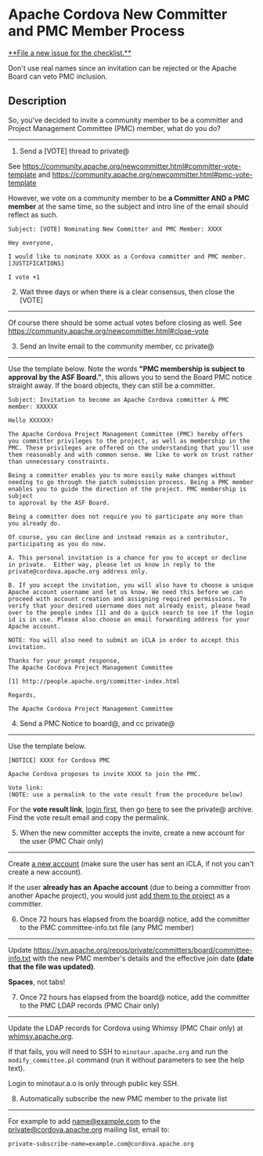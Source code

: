 # Apache Cordova New Committer and PMC Member Process


<a href="https://github.com/cordova/new_committer_and_pmc/issues/new" class="btn btn-primary float-right" role="button" data-hotkey="c">
**File a new issue for the checklist.**</a>

Don't use real names since an invitation can be rejected or the Apache Board can veto PMC inclusion.

Description
---

So, you've decided to invite a community member to be a committer and Project Management Committee (PMC) member, what do you do?

---
1. Send a [VOTE] thread to private@


See https://community.apache.org/newcommitter.html#committer-vote-template and https://community.apache.org/newcommitter.html#pmc-vote-template

However, we vote on a community member to be **a Committer AND a PMC member** at the same time, so the subject and intro line of the email should reflect as such.



```
Subject: [VOTE] Nominating New Committer and PMC Member: XXXX

Hey everyone,

I would like to nominate XXXX as a Cordova committer and PMC member.
[JUSTIFICATIONS]

I vote +1
```


2. Wait three days or when there is a clear consensus, then close the [VOTE]
---

Of course there should be some actual votes before closing as well. See https://community.apache.org/newcommitter.html#close-vote

3. Send an Invite email to the community member, cc private@
---

Use the template below. Note the words **"PMC membership is subject
to approval by the ASF Board."**, this allows you to send the Board PMC notice straight away. If the board objects, they can still be a committer.

```
Subject: Invitation to become an Apache Cordova committer & PMC member: XXXXXX

Hello XXXXXX!
 
The Apache Cordova Project Management Committee (PMC) hereby offers
you committer privileges to the project, as well as membership in the
PMC. These privileges are offered on the understanding that you'll use
them reasonably and with common sense. We like to work on trust rather
than unnecessary constraints.

Being a committer enables you to more easily make changes without
needing to go through the patch submission process. Being a PMC member
enables you to guide the direction of the project. PMC membership is subject
to approval by the ASF Board.

Being a committer does not require you to participate any more than
you already do.

Of course, you can decline and instead remain as a contributor,
participating as you do now.

A. This personal invitation is a chance for you to accept or decline
in private.  Either way, please let us know in reply to the
private@cordova.apache.org address only.

B. If you accept the invitation, you will also have to choose a unique
Apache account username and let us know. We need this before we can
proceed with account creation and assigning required permissions. To
verify that your desired username does not already exist, please head
over to the people index [1] and do a quick search to see if the login
id is in use. Please also choose an email forwarding address for your
Apache account.

NOTE: You will also need to submit an iCLA in order to accept this invitation.

Thanks for your prompt response,
The Apache Cordova Project Management Committee

[1] http://people.apache.org/committer-index.html

Regards,

The Apache Cordova Project Management Committee
```

4. Send a PMC Notice to board@, and cc private@
---

Use the template below. 

```
[NOTICE] XXXX for Cordova PMC

Apache Cordova proposes to invite XXXX to join the PMC.

Vote link:  
(NOTE: use a permalink to the vote result from the procedure below)
```

For the **vote result link**, 
[login first](https://lists.apache.org/oauth.html), then go [here](http://lists.apache.org/list.html?private@cordova.apache.org) to see the private@ archive. Find the vote result email and copy the permalink.

5. When the new committer accepts the invite, create a new account for the user (PMC Chair only)
---

Create [a new account](https://id.apache.org/acreq/) (make sure the user has sent an iCLA, if not you can't create a new account).

If the user **already has an Apache account** (due to being a committer from another Apache project), you would just [add them to the project](https://www.apache.org/dev/pmc.html#SVNaccess) as a committer.

6. Once 72 hours has elapsed from the board@ notice, add the committer to the PMC committee-info.txt file (any PMC member)
---

Update https://svn.apache.org/repos/private/committers/board/committee-info.txt with the new PMC member's details and the effective join date **(date that the file was updated)**.

**Spaces**, not tabs!

7. Once 72 hours has elapsed from the board@ notice, add the committer to the PMC LDAP records (PMC Chair only)
---

Update the LDAP records for Cordova using Whimsy (PMC Chair only) at [whimsy.apache.org](https://whimsy.apache.org).

If that fails, you will need to SSH to `minotaur.apache.org` and run the `modify_committee.pl` command (run it without parameters to see the help text).

Login to minotaur.a.o is only through public key SSH.


8. Automatically subscribe the new PMC member to the private list
---

For example to add name@example.com to the private@cordova.apache.org mailing list, email to:
```
private-subscribe-name=example.com@cordova.apache.org
```






